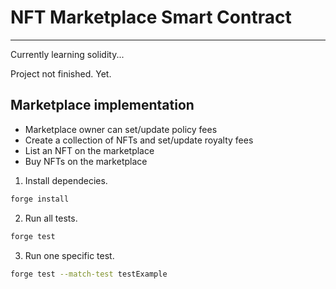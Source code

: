 # NFT Marketplace Smart Contract
___

Currently learning solidity...

Project not finished. Yet. 


## Marketplace implementation 

* Marketplace owner can set/update policy fees
* Create a collection of NFTs and set/update royalty fees
* List an NFT on the marketplace
* Buy NFTs on the marketplace


1. Install dependecies.
```bash
forge install
```

2. Run all tests.
```bash
forge test 
```

3. Run one specific test.
```bash
forge test --match-test testExample
```

